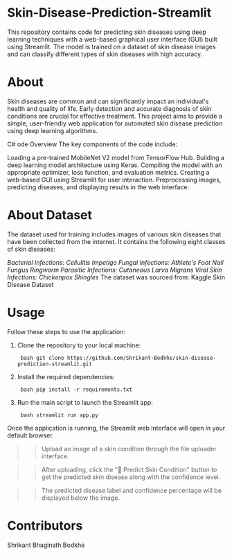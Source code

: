 # Skin-Disease-Prediction-Streamlit
This repository contains code for predicting skin diseases using deep learning techniques with a web-based graphical user interface (GUI) built using Streamlit. The model is trained on a dataset of skin disease images and can classify different types of skin diseases with high accuracy.

# About
Skin diseases are common and can significantly impact an individual's health and quality of life. Early detection and accurate diagnosis of skin conditions are crucial for effective treatment. This project aims to provide a simple, user-friendly web application for automated skin disease prediction using deep learning algorithms.

C# ode Overview
The key components of the code include:

Loading a pre-trained MobileNet V2 model from TensorFlow Hub.
Building a deep learning model architecture using Keras.
Compiling the model with an appropriate optimizer, loss function, and evaluation metrics.
Creating a web-based GUI using Streamlit for user interaction.
Preprocessing images, predicting diseases, and displaying results in the web interface.
# About Dataset
The dataset used for training includes images of various skin diseases that have been collected from the internet. It contains the following eight classes of skin diseases:

*Bacterial Infections:
  Cellulitis
  Impetigo
Fungal Infections:
  Athlete's Foot
  Nail Fungus
  Ringworm
Parasitic Infections:
  Cutaneous Larva Migrans
Viral Skin Infections:
  Chickenpox
  Shingles*
The dataset was sourced from:
Kaggle Skin Disease Dataset

# Usage
Follow these steps to use the application:

1. Clone the repository to your local machine:

        bash git clone https://github.com/Shrikant-Bodkhe/skin-disease-prediction-streamlit.git
2. Install the required dependencies:

        bash pip install -r requirements.txt
3. Run the main script to launch the Streamlit app:

        bash streamlit run app.py

Once the application is running, the Streamlit web interface will open in your default browser.

>> Upload an image of a skin condition through the file uploader interface.

>> After uploading, click the "🧠 Predict Skin Condition" button to get the predicted skin disease along with the confidence level.

>> The predicted disease label and confidence percentage will be displayed below the image.

# Contributors
Shrikant Bhaginath Bodkhe
